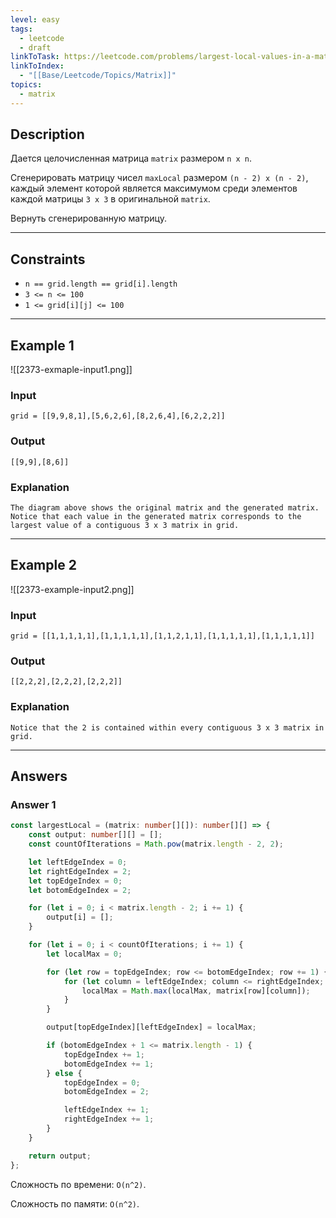 ```yaml
---
level: easy
tags:
  - leetcode
  - draft
linkToTask: https://leetcode.com/problems/largest-local-values-in-a-matrix/description/
linkToIndex:
  - "[[Base/Leetcode/Topics/Matrix]]"
topics:
  - matrix
---
```

## Description

Дается целочисленная матрица `matrix` размером `n x n`.

Сгенерировать матрицу чисел `maxLocal` размером `(n - 2) x (n - 2)`, каждый элемент которой является максимумом среди элементов каждой матрицы `3 x 3` в оригинальной `matrix`.

Вернуть сгенерированную матрицу.

---
## Constraints

- `n == grid.length == grid[i].length`
- `3 <= n <= 100`
- `1 <= grid[i][j] <= 100`

---
## Example 1

![[2373-exmaple-input1.png]]
### Input

```
grid = [[9,9,8,1],[5,6,2,6],[8,2,6,4],[6,2,2,2]]
```
### Output

```
[[9,9],[8,6]]
```
### Explanation

```
The diagram above shows the original matrix and the generated matrix.
Notice that each value in the generated matrix corresponds to the largest value of a contiguous 3 x 3 matrix in grid.
```

---
## Example 2

![[2373-example-input2.png]]
### Input

```
grid = [[1,1,1,1,1],[1,1,1,1,1],[1,1,2,1,1],[1,1,1,1,1],[1,1,1,1,1]]
```
### Output

```
[[2,2,2],[2,2,2],[2,2,2]]
```
### Explanation

```
Notice that the 2 is contained within every contiguous 3 x 3 matrix in grid.
```

---
## Answers

### Answer 1

```typescript
const largestLocal = (matrix: number[][]): number[][] => {
	const output: number[][] = [];
	const countOfIterations = Math.pow(matrix.length - 2, 2);

	let leftEdgeIndex = 0;
	let rightEdgeIndex = 2;
	let topEdgeIndex = 0;
	let botomEdgeIndex = 2;

	for (let i = 0; i < matrix.length - 2; i += 1) {
		output[i] = [];
	}

	for (let i = 0; i < countOfIterations; i += 1) {
		let localMax = 0;

		for (let row = topEdgeIndex; row <= botomEdgeIndex; row += 1) {
			for (let column = leftEdgeIndex; column <= rightEdgeIndex; column += 1) {
				localMax = Math.max(localMax, matrix[row][column]);
			}
		}

		output[topEdgeIndex][leftEdgeIndex] = localMax;

		if (botomEdgeIndex + 1 <= matrix.length - 1) {
			topEdgeIndex += 1;
			botomEdgeIndex += 1;
		} else {
			topEdgeIndex = 0;
			botomEdgeIndex = 2;

			leftEdgeIndex += 1;
			rightEdgeIndex += 1;
		}
	}

	return output;
};
```

Сложность по времени: `O(n^2)`.

Сложность по памяти: `O(n^2)`.